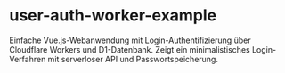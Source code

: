 # user-auth-worker-example
Einfache Vue.js-Webanwendung mit Login-Authentifizierung über Cloudflare Workers und D1-Datenbank. Zeigt ein minimalistisches Login-Verfahren mit serverloser API und Passwortspeicherung.
